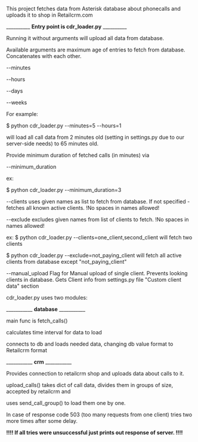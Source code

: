 This project fetches data from Asterisk database about phonecalls and uploads it to shop in Retailcrm.com


__________ <b>Entry point is cdr_loader.py</b> __________

Running it without arguments will upload all data from database.

Available arguments are maximum age of entries to fetch from database. Concatenates with each other.

--minutes 

--hours

--days

--weeks

For example:

$ python cdr_loader.py --minutes=5 --hours=1

will load all call data from 2 minutes old (setting in settings.py due to our server-side needs) to 65 minutes old.

Provide minimum duration of fetched calls (in minutes) via

--minimum_duration

ex:

$ python cdr_loader.py --minimum_duration=3


--clients
uses given names as list to fetch from database. If not specified - fetches all known active clients.
!No spaces in names allowed!

--exclude
excludes given names from list of clients to fetch.
!No spaces in names allowed!

ex:
$ python cdr_loader.py --clients=one_client,second_client
will fetch two clients

$ python cdr_loader.py --exclude=not_paying_client
will fetch all active clients from database except "not_paying_client"

--manual_upload 
Flag for Manual upload of single client. Prevents looking clients in database.
Gets Client info from settings.py file  "Custom client data" section


cdr_loader.py uses two modules:

___________ <b>database</b> ___________

main func is fetch_calls()

calculates time interval for data to load

connects to db and loads needed data, changing db value format to Retailcrm format



___________ <b>crm</b> ___________

Provides connection to retailcrm shop and uploads data about calls to it.

upload_calls() takes dict of call data, divides them in groups of size, accepted by retailcrm and 

uses send_call_group() to load them one by one.

In case of response code 503 (too many requests from one client) tries two more times after some delay.


<b>!!!!  If all tries were unsuccessful just prints out response of server.  !!!!</b>

